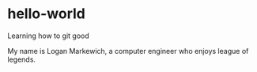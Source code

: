 # hello-world
Learning how to git good

My name is Logan Markewich, a computer engineer who enjoys league of legends.
